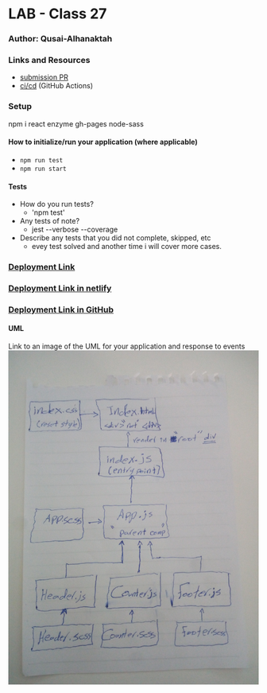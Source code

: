 # LAB - Class 27

### Author: Qusai-Alhanaktah

### Links and Resources

- [submission PR](https://github.com/401-advanced-javascript-qusaiAlhanaktah/lab-27/tree/lab27)
- [ci/cd](https://github.com/401-advanced-javascript-qusaiAlhanaktah/lab-27/actions) (GitHub Actions)

### Setup
npm i react enzyme gh-pages node-sass

#### How to initialize/run your application (where applicable)

- `npm run test`
- `npm run start`

#### Tests

- How do you run tests?
     - 'npm test'
- Any tests of note?
     - jest --verbose --coverage
- Describe any tests that you did not complete, skipped, etc
     - evey test solved and another time i will cover more cases.
     
### [Deployment Link](https://serene-newton-393d7d.netlify.com/)

### [Deployment Link in netlify](https://serene-newton-393d7d.netlify.com/)

### [Deployment Link in GitHub](https://401-advanced-javascript-qusaialhanaktah.github.io/lab-27/)

#### UML
Link to an image of the UML for your application and response to events
![White-Board](assets/IMG_20200225_120237.jpg)
